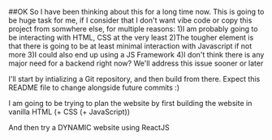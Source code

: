 ##OK So I have been thinking about this for a long time now.
This is going to be huge task for me, if I consider that I don't want vibe code or copy this project from somwhere else, for multiple reasons:
1)I am probably going to be interacting with HTML, CSS at the very least
2)The tougher element is that there is going to be at least minimal interaction with Javascript if not more
3)I could also end up using a JS Framework
4)I don't think there is any major need for a backend right now? We'll address this issue sooner or later


I'll start by intializing a Git repository, and then build from there. Expect this README file to change alongside future commits :)

I am going to be trying to plan the website by first building the website in vanilla HTML (+ CSS (+ JavaScript))

And then try a DYNAMIC website using ReactJS
